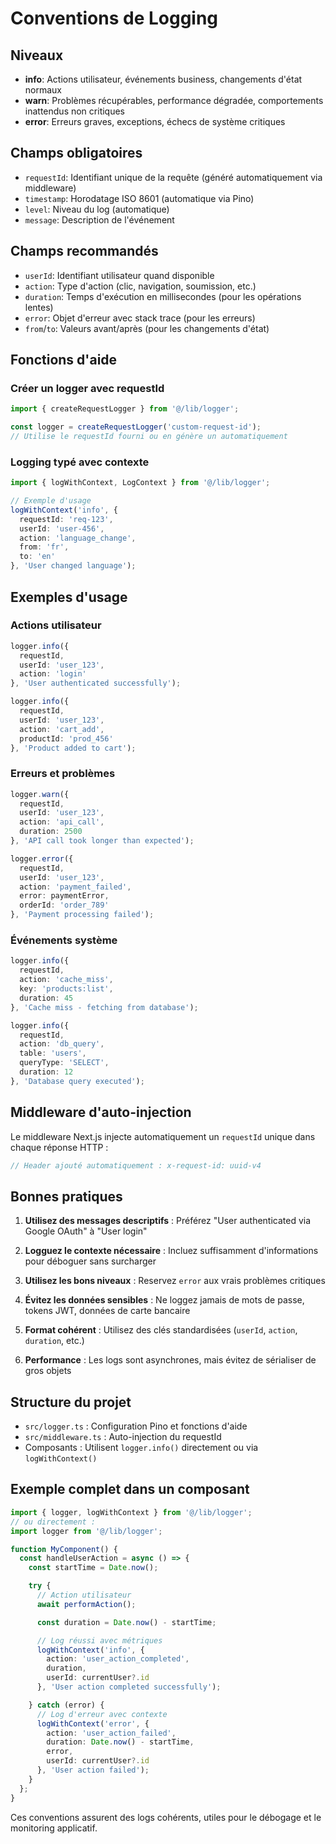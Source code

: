 # Conventions de Logging

## Niveaux

- **info**: Actions utilisateur, événements business, changements d'état normaux
- **warn**: Problèmes récupérables, performance dégradée, comportements inattendus non critiques
- **error**: Erreurs graves, exceptions, échecs de système critiques

## Champs obligatoires

- `requestId`: Identifiant unique de la requête (généré automatiquement via middleware)
- `timestamp`: Horodatage ISO 8601 (automatique via Pino)
- `level`: Niveau du log (automatique)
- `message`: Description de l'événement

## Champs recommandés

- `userId`: Identifiant utilisateur quand disponible
- `action`: Type d'action (clic, navigation, soumission, etc.)
- `duration`: Temps d'exécution en millisecondes (pour les opérations lentes)
- `error`: Objet d'erreur avec stack trace (pour les erreurs)
- `from`/`to`: Valeurs avant/après (pour les changements d'état)

## Fonctions d'aide

### Créer un logger avec requestId

```typescript
import { createRequestLogger } from '@/lib/logger';

const logger = createRequestLogger('custom-request-id');
// Utilise le requestId fourni ou en génère un automatiquement
```

### Logging typé avec contexte

```typescript
import { logWithContext, LogContext } from '@/lib/logger';

// Exemple d'usage
logWithContext('info', {
  requestId: 'req-123',
  userId: 'user-456',
  action: 'language_change',
  from: 'fr',
  to: 'en'
}, 'User changed language');
```

## Exemples d'usage

### Actions utilisateur
```typescript
logger.info({
  requestId,
  userId: 'user_123',
  action: 'login'
}, 'User authenticated successfully');

logger.info({
  requestId,
  userId: 'user_123',
  action: 'cart_add',
  productId: 'prod_456'
}, 'Product added to cart');
```

### Erreurs et problèmes
```typescript
logger.warn({
  requestId,
  userId: 'user_123',
  action: 'api_call',
  duration: 2500
}, 'API call took longer than expected');

logger.error({
  requestId,
  userId: 'user_123',
  action: 'payment_failed',
  error: paymentError,
  orderId: 'order_789'
}, 'Payment processing failed');
```

### Événements système
```typescript
logger.info({
  requestId,
  action: 'cache_miss',
  key: 'products:list',
  duration: 45
}, 'Cache miss - fetching from database');

logger.info({
  requestId,
  action: 'db_query',
  table: 'users',
  queryType: 'SELECT',
  duration: 12
}, 'Database query executed');
```

## Middleware d'auto-injection

Le middleware Next.js injecte automatiquement un `requestId` unique dans chaque réponse HTTP :

```typescript
// Header ajouté automatiquement : x-request-id: uuid-v4
```

## Bonnes pratiques

1. **Utilisez des messages descriptifs** : Préférez "User authenticated via Google OAuth" à "User login"

2. **Logguez le contexte nécessaire** : Incluez suffisamment d'informations pour déboguer sans surcharger

3. **Utilisez les bons niveaux** : Reservez `error` aux vrais problèmes critiques

4. **Évitez les données sensibles** : Ne loggez jamais de mots de passe, tokens JWT, données de carte bancaire

5. **Format cohérent** : Utilisez des clés standardisées (`userId`, `action`, `duration`, etc.)

6. **Performance** : Les logs sont asynchrones, mais évitez de sérialiser de gros objets

## Structure du projet

- `src/logger.ts` : Configuration Pino et fonctions d'aide
- `src/middleware.ts` : Auto-injection du requestId
- Composants : Utilisent `logger.info()` directement ou via `logWithContext()`

## Exemple complet dans un composant

```typescript
import { logger, logWithContext } from '@/lib/logger';
// ou directement :
import logger from '@/lib/logger';

function MyComponent() {
  const handleUserAction = async () => {
    const startTime = Date.now();

    try {
      // Action utilisateur
      await performAction();

      const duration = Date.now() - startTime;

      // Log réussi avec métriques
      logWithContext('info', {
        action: 'user_action_completed',
        duration,
        userId: currentUser?.id
      }, 'User action completed successfully');

    } catch (error) {
      // Log d'erreur avec contexte
      logWithContext('error', {
        action: 'user_action_failed',
        duration: Date.now() - startTime,
        error,
        userId: currentUser?.id
      }, 'User action failed');
    }
  };
}
```

Ces conventions assurent des logs cohérents, utiles pour le débogage et le monitoring applicatif.
